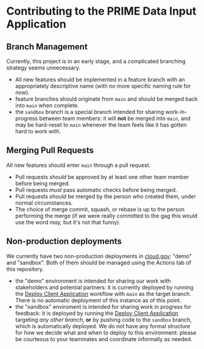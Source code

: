 # Contributing to the PRIME Data Input Application

## Branch Management

Currently, this project is in an early stage, and a complicated branching
strategy seems unnecessary.

* All new features should be implemented in a feature branch with an
  appropriately descriptive name (with no more specific naming rule for now).
* feature branches should originate from `main` and should be merged back
  into `main` when complete.
* the `sandbox` branch is a special branch intended for sharing work-in-progress
  between team members: it will **not** be merged into `main`, and may be
  hard-reset to `main` whenever the team feels like it has gotten hard to
  work with.

## Merging Pull Requests

All new features should enter `main` through a pull request.

* Pull requests _should_ be approved by at least one other team member before
  being merged.
* Pull requests _must_ pass automatic checks before being merged.
* Pull requests _should_ be merged by the person who created them, under normal
  circumstances.
* The choice of merge commit, squash, or rebase is up to the person performing
  the merge (if we were really committed to the gag this would use the word _may,_
  but it's not that funny).

## Non-production deployments

We currently have two non-production deployments in [cloud.gov](https://cloud.gov):
"demo" and "sandbox". Both of them should be managed using the Actions tab
of this repository.

* the "demo" environment is intended for sharing our work with stakeholders
  and potential partners: it is currently deployed by running the
  [Deploy Client Application](actions?query=workflow%3A"Deploy+Client+Application")
  workflow with `main` as the target branch. There is no automatic deployment of this instance as of this point.
* the "sandbox" enviroment is intended for sharing work in progress for
  feedback: it is deployed by running the
  [Deploy Client Application](actions?query=workflow%3A"Deploy+Client+Application")
  targeting _any other branch_, **or** by pushing code to the `sandbox` branch,
  which is automatically deployed. We do not have any formal structure for how
  we decide what and when to deploy to this environment: please be courteous
  to your teammates and coordinate informally as needed.
